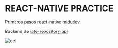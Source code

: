 # REACT-NATIVE PRACTICE

Primeros pasos react-native [midudev](https://www.youtube.com/watch?v=qi87b6VcIHY&list=WL)

Backend de [rate-repository-api](https://github.com/fullstack-hy2020/rate-repository-api)

![cel](https://user-images.githubusercontent.com/71657821/177064784-381aa258-e069-465b-ab96-e3a5f8b183a3.png)
